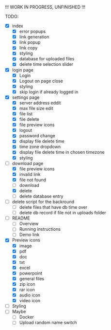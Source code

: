 !!! WORK IN PROGRESS, UNFINISHED !!!

TODO:

* [X] index
  * [X] error popups
  * [X] link generation
  * [X] link popup
  * [X] link copy
  * [X] styling
  * [X] database for uploaded files
  * [X] delete time selection slider
* [X] login page
  * [X] Login
  * [X] Logout on page close
  * [X] styling
  * [X] skip login if already logged in
* [X] settings page
  * [X] server address eddit
  * [X] max file size edit
  * [X] file list
  * [X] file delete
  * [X] file preview icons
  * [X] logout
  * [X] password change
  * [X] display file delete time
  * [X] time zone dropdown
  * [X] display file delete time in chosen timezone
  * [X] styling
* [ ] download page
  * [X] file preview icons
  * [X] invalid link
  * [X] file not found
  * [ ] download
  * [X] delete
  * [ ] delete database entry
* [ ] delete script for the backround
  * [ ] delete files that have db time over
  * [ ] delete db record if file not in uploads folder
* [ ] README
  * [ ] Overview
  * [ ] Running instructions
  * [ ] Demo link
* [X] Preview icons
  * [X] image
  * [X] pdf
  * [X] doc
  * [X] txt
  * [X] excel
  * [X] powerpoint
  * [X] general files
  * [X] zip icon
  * [X] rar icon
  * [X] audio icon
  * [X] video icon
* [ ] Styling
* [ ] Maybe
  * [ ] Docker
  * [ ] Upload random name switch
